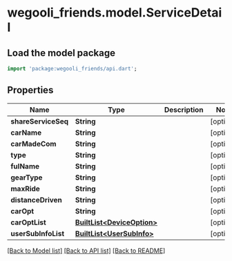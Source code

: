# wegooli_friends.model.ServiceDetail

## Load the model package

```dart
import 'package:wegooli_friends/api.dart';
```

## Properties

| Name                | Type                                                 | Description | Notes      |
| ------------------- | ---------------------------------------------------- | ----------- | ---------- |
| **shareServiceSeq** | **String**                                           |             | [optional] |
| **carName**         | **String**                                           |             | [optional] |
| **carMadeCom**      | **String**                                           |             | [optional] |
| **type**            | **String**                                           |             | [optional] |
| **fulName**         | **String**                                           |             | [optional] |
| **gearType**        | **String**                                           |             | [optional] |
| **maxRide**         | **String**                                           |             | [optional] |
| **distanceDriven**  | **String**                                           |             | [optional] |
| **carOpt**          | **String**                                           |             | [optional] |
| **carOptList**      | [**BuiltList&lt;DeviceOption&gt;**](DeviceOption.md) |             | [optional] |
| **userSubInfoList** | [**BuiltList&lt;UserSubInfo&gt;**](UserSubInfo.md)   |             | [optional] |

[[Back to Model list]](../../README.md#documentation-for-models)
[[Back to API list]](../../README.md#documentation-for-api-endpoints)
[[Back to README]](../../README.md)
